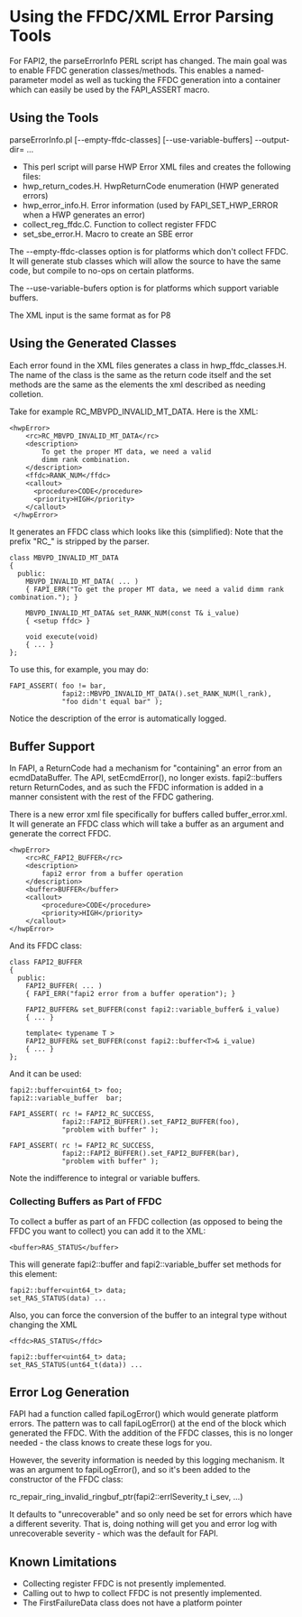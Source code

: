 
# Using the FFDC/XML Error Parsing Tools

For FAPI2, the parseErrorInfo PERL script has changed. The main goal was to
enable FFDC generation classes/methods. This enables a named-parameter
model as well as tucking the FFDC generation into a container which can
easily be used by the FAPI_ASSERT macro.

## Using the Tools

parseErrorInfo.pl [--empty-ffdc-classes] [--use-variable-buffers] --output-dir=<output dir> <filename1> <filename2> ...
- This perl script will parse HWP Error XML files and creates the following files:
- hwp_return_codes.H. HwpReturnCode enumeration (HWP generated errors)
- hwp_error_info.H.   Error information (used by FAPI_SET_HWP_ERROR when a HWP generates an error)
- collect_reg_ffdc.C. Function to collect register FFDC
- set_sbe_error.H.    Macro to create an SBE error

The --empty-ffdc-classes option is for platforms which don't collect FFDC. It will generate stub classes which
will allow the source to have the same code, but compile to no-ops on certain platforms.

The --use-variable-bufers option is for platforms which support variable buffers.

The XML input is the same format as for P8

## Using the Generated Classes

Each error found in the XML files generates a class in hwp_ffdc_classes.H.
The name of the class is the same as the return code itself and the set methods
are the same as the elements the xml described as needing colletion.

Take for example RC_MBVPD_INVALID_MT_DATA. Here is the XML:

    <hwpError>
        <rc>RC_MBVPD_INVALID_MT_DATA</rc>
        <description>
            To get the proper MT data, we need a valid
            dimm rank combination.
        </description>
        <ffdc>RANK_NUM</ffdc>
        <callout>
          <procedure>CODE</procedure>
          <priority>HIGH</priority>
        </callout>
     </hwpError>

It generates an FFDC class which looks like this (simplified):
Note that the prefix "RC_" is stripped by the parser.

    class MBVPD_INVALID_MT_DATA
    {
      public:
        MBVPD_INVALID_MT_DATA( ... )
        { FAPI_ERR("To get the proper MT data, we need a valid dimm rank combination."); }

        MBVPD_INVALID_MT_DATA& set_RANK_NUM(const T& i_value)
        { <setup ffdc> }

        void execute(void)
        { ... }
    };

To use this, for example, you may do:

    FAPI_ASSERT( foo != bar,
                 fapi2::MBVPD_INVALID_MT_DATA().set_RANK_NUM(l_rank),
                 "foo didn't equal bar" );

Notice the description of the error is automatically logged.

## Buffer Support

In FAPI, a ReturnCode had a mechanism for "containing" an error from an
ecmdDataBuffer. The API, setEcmdError(), no longer exists. fapi2::buffers
return ReturnCodes, and as such the FFDC information is added in a manner
consistent with the rest of the FFDC gathering.

There is a new error xml file specifically for buffers called
buffer_error.xml. It will generate an FFDC class which will take a buffer
as an argument and generate the correct FFDC.

    <hwpError>
        <rc>RC_FAPI2_BUFFER</rc>
        <description>
            fapi2 error from a buffer operation
        </description>
        <buffer>BUFFER</buffer>
        <callout>
            <procedure>CODE</procedure>
            <priority>HIGH</priority>
        </callout>
    </hwpError>

And its FFDC class:

    class FAPI2_BUFFER
    {
      public:
        FAPI2_BUFFER( ... )
        { FAPI_ERR("fapi2 error from a buffer operation"); }

        FAPI2_BUFFER& set_BUFFER(const fapi2::variable_buffer& i_value)
        { ... }

        template< typename T >
        FAPI2_BUFFER& set_BUFFER(const fapi2::buffer<T>& i_value)
        { ... }
    };

And it can be used:

    fapi2::buffer<uint64_t> foo;
    fapi2::variable_buffer  bar;

    FAPI_ASSERT( rc != FAPI2_RC_SUCCESS,
                 fapi2::FAPI2_BUFFER().set_FAPI2_BUFFER(foo),
                 "problem with buffer" );

    FAPI_ASSERT( rc != FAPI2_RC_SUCCESS,
                 fapi2::FAPI2_BUFFER().set_FAPI2_BUFFER(bar),
                 "problem with buffer" );

Note the indifference to integral or variable buffers.

### Collecting Buffers as Part of FFDC

To collect a buffer as part of an FFDC collection (as opposed to being
the FFDC you want to collect) you can add it to the XML:

    <buffer>RAS_STATUS</buffer>

This will generate fapi2::buffer and fapi2::variable_buffer set methods
for this element:

    fapi2::buffer<uint64_t> data;
    set_RAS_STATUS(data) ...

Also, you can force the conversion of the buffer to an integral
type without changing the XML

    <ffdc>RAS_STATUS</ffdc>

    fapi2::buffer<uint64_t> data;
    set_RAS_STATUS(unt64_t(data)) ...

## Error Log Generation

FAPI had a function called fapiLogError() which would generate platform
errors. The pattern was to call fapiLogError() at the end of the block
which generated the FFDC. With the addition of the FFDC classes, this
is no longer needed - the class knows to create these logs for you.

However, the severity information is needed by this logging mechanism.
It was an argument to fapiLogError(), and so it's been added to the
constructor of the FFDC class:

rc_repair_ring_invalid_ringbuf_ptr(fapi2::errlSeverity_t i_sev, ...)

It defaults to "unrecoverable" and so only need be set for errors
which have a different severity. That is, doing nothing will get you
and error log with unrecoverable severity - which was the default
for FAPI.

## Known Limitations

- Collecting register FFDC is not presently implemented.
- Calling out to hwp to collect FFDC is not presently implemented.
- The FirstFailureData class does not have a platform pointer
